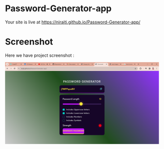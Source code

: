 # Password-Generator-app

Your site is live at https://nirajti.github.io/Password-Generator-app/

# Screenshot
Here we have project screenshot :

![screenshot](screenshort.png)
